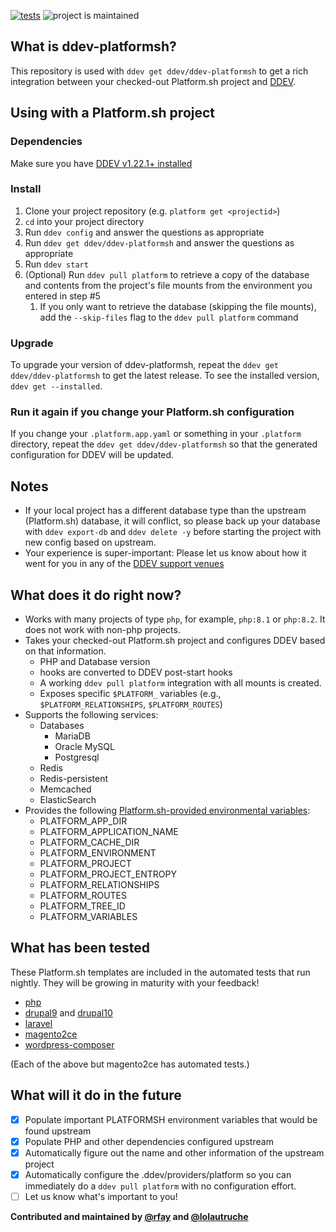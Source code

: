 [![tests](https://github.com/ddev/ddev-platformsh/actions/workflows/tests.yml/badge.svg)](https://github.com/ddev/ddev-platformsh/actions/workflows/tests.yml) ![project is maintained](https://img.shields.io/maintenance/yes/2024.svg)

## What is ddev-platformsh?

This repository is used with `ddev get ddev/ddev-platformsh` to get a rich integration between your checked-out Platform.sh project and [DDEV](https://github.com/ddev/ddev).

## Using with a Platform.sh project
### Dependencies

Make sure you have [DDEV v1.22.1+ installed](https://ddev.readthedocs.io/en/latest/users/install/ddev-installation/)

### Install
1. Clone your project repository (e.g. `platform get <projectid>`)
2. `cd` into your project directory
3. Run `ddev config` and answer the questions as appropriate
4. Run `ddev get ddev/ddev-platformsh` and answer the questions as appropriate
5. Run `ddev start`
6. (Optional) Run `ddev pull platform` to retrieve a copy of the database and contents from the project's file mounts from the environment you entered in step #5
   1. If you only want to retrieve the database (skipping the file mounts), add the `--skip-files` flag to the `ddev pull platform` command

### Upgrade

To upgrade your version of ddev-platformsh, repeat the `ddev get ddev/ddev-platformsh` to get the latest release. To see the installed version, `ddev get --installed`.

### Run it again if you change your Platform.sh configuration

If you change your `.platform.app.yaml` or something in your `.platform` directory, repeat the `ddev get ddev/ddev-platformsh` so that the generated configuration for DDEV will be updated.

## Notes

* If your local project has a different database type than the upstream (Platform.sh) database, it will conflict, so please back up your database with `ddev export-db` and `ddev delete -y` before starting the project with new config based on upstream.
* Your experience is super-important: Please let us know about how it went for you in any of the [DDEV support venues](https://ddev.readthedocs.io/en/latest/users/support/)

## What does it do right now?

* Works with many projects of type `php`, for example, `php:8.1` or `php:8.2`. It does not work with non-php projects.
* Takes your checked-out Platform.sh project and configures DDEV based on that information.
    * PHP and Database version
    * hooks are converted to DDEV post-start hooks
    * A working `ddev pull platform` integration with all mounts is created.
    * Exposes specific `$PLATFORM_` variables (e.g., `$PLATFORM_RELATIONSHIPS`, `$PLATFORM_ROUTES`)
* Supports the following services:
    * Databases
      * MariaDB
      * Oracle MySQL
      * Postgresql
    * Redis
    * Redis-persistent
    * Memcached
    * ElasticSearch
* Provides the following [Platform.sh-provided environmental variables](https://docs.platform.sh/development/variables/use-variables.html#use-platformsh-provided-variables): 
  * PLATFORM_APP_DIR
  * PLATFORM_APPLICATION_NAME
  * PLATFORM_CACHE_DIR
  * PLATFORM_ENVIRONMENT
  * PLATFORM_PROJECT
  * PLATFORM_PROJECT_ENTROPY
  * PLATFORM_RELATIONSHIPS
  * PLATFORM_ROUTES
  * PLATFORM_TREE_ID
  * PLATFORM_VARIABLES

## What has been tested

These Platform.sh templates are included in the automated tests that run nightly. They will be growing in maturity with your feedback!

* [php](https://github.com/platformsh-templates/php)
* [drupal9](https://github.com/platformsh-templates/drupal9) and [drupal10](https://github.com/platformsh-templates/drupal10)
* [laravel](https://github.com/platformsh-templates/laravel)
* [magento2ce](https://github.com/platformsh-templates/magento2ce)
* [wordpress-composer](https://github.com/platformsh-templates/wordpress-composer)

(Each of the above but magento2ce has automated tests.)

## What will it do in the future

- [x] Populate important PLATFORMSH environment variables that would be found upstream
- [x] Populate PHP and other dependencies configured upstream
- [x] Automatically figure out the name and other information of the upstream project
- [x] Automatically configure the .ddev/providers/platform so you can immediately do a `ddev pull platform` with no configuration effort.
- [ ] Let us know what's important to you!

**Contributed and maintained by [@rfay](https://github.com/rfay) and [@lolautruche](https://github.com/lolautruche)**


